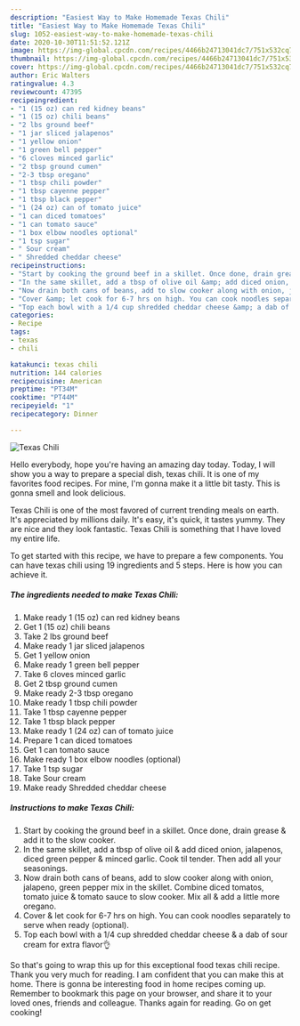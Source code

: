```yaml
---
description: "Easiest Way to Make Homemade Texas Chili"
title: "Easiest Way to Make Homemade Texas Chili"
slug: 1052-easiest-way-to-make-homemade-texas-chili
date: 2020-10-30T11:51:52.121Z
image: https://img-global.cpcdn.com/recipes/4466b24713041dc7/751x532cq70/texas-chili-recipe-main-photo.jpg
thumbnail: https://img-global.cpcdn.com/recipes/4466b24713041dc7/751x532cq70/texas-chili-recipe-main-photo.jpg
cover: https://img-global.cpcdn.com/recipes/4466b24713041dc7/751x532cq70/texas-chili-recipe-main-photo.jpg
author: Eric Walters
ratingvalue: 4.3
reviewcount: 47395
recipeingredient:
- "1 (15 oz) can red kidney beans"
- "1 (15 oz) chili beans"
- "2 lbs ground beef"
- "1 jar sliced jalapenos"
- "1 yellow onion"
- "1 green bell pepper"
- "6 cloves minced garlic"
- "2 tbsp ground cumen"
- "2-3 tbsp oregano"
- "1 tbsp chili powder"
- "1 tbsp cayenne pepper"
- "1 tbsp black pepper"
- "1 (24 oz) can of tomato juice"
- "1 can diced tomatoes"
- "1 can tomato sauce"
- "1 box elbow noodles optional"
- "1 tsp sugar"
- " Sour cream"
- " Shredded cheddar cheese"
recipeinstructions:
- "Start by cooking the ground beef in a skillet. Once done, drain grease &amp; add it to the slow cooker."
- "In the same skillet, add a tbsp of olive oil &amp; add diced onion, jalapenos, diced green pepper &amp; minced garlic. Cook til tender. Then add all your seasonings."
- "Now drain both cans of beans, add to slow cooker along with onion, jalapeno, green pepper mix in the skillet. Combine diced tomatos, tomato juice &amp; tomato sauce to slow cooker. Mix all &amp; add a little more oregano."
- "Cover &amp; let cook for 6-7 hrs on high. You can cook noodles separately to serve when ready (optional)."
- "Top each bowl with a 1/4 cup shredded cheddar cheese &amp; a dab of sour cream for extra flavor👌"
categories:
- Recipe
tags:
- texas
- chili

katakunci: texas chili 
nutrition: 144 calories
recipecuisine: American
preptime: "PT34M"
cooktime: "PT44M"
recipeyield: "1"
recipecategory: Dinner

---
```



![Texas Chili](https://img-global.cpcdn.com/recipes/4466b24713041dc7/751x532cq70/texas-chili-recipe-main-photo.jpg)

Hello everybody, hope you're having an amazing day today. Today, I will show you a way to prepare a special dish, texas chili. It is one of my favorites food recipes. For mine, I'm gonna make it a little bit tasty. This is gonna smell and look delicious.

Texas Chili is one of the most favored of current trending meals on earth. It's appreciated by millions daily. It's easy, it's quick, it tastes yummy. They are nice and they look fantastic. Texas Chili is something that I have loved my entire life.




To get started with this recipe, we have to prepare a few components. You can have texas chili using 19 ingredients and 5 steps. Here is how you can achieve it.

<!--inarticleads1-->

##### The ingredients needed to make Texas Chili:

1. Make ready 1 (15 oz) can red kidney beans
1. Get 1 (15 oz) chili beans
1. Take 2 lbs ground beef
1. Make ready 1 jar sliced jalapenos
1. Get 1 yellow onion
1. Make ready 1 green bell pepper
1. Take 6 cloves minced garlic
1. Get 2 tbsp ground cumen
1. Make ready 2-3 tbsp oregano
1. Make ready 1 tbsp chili powder
1. Take 1 tbsp cayenne pepper
1. Take 1 tbsp black pepper
1. Make ready 1 (24 oz) can of tomato juice
1. Prepare 1 can diced tomatoes
1. Get 1 can tomato sauce
1. Make ready 1 box elbow noodles (optional)
1. Take 1 tsp sugar
1. Take  Sour cream
1. Make ready  Shredded cheddar cheese




<!--inarticleads2-->

##### Instructions to make Texas Chili:

1. Start by cooking the ground beef in a skillet. Once done, drain grease &amp; add it to the slow cooker.
1. In the same skillet, add a tbsp of olive oil &amp; add diced onion, jalapenos, diced green pepper &amp; minced garlic. Cook til tender. Then add all your seasonings.
1. Now drain both cans of beans, add to slow cooker along with onion, jalapeno, green pepper mix in the skillet. Combine diced tomatos, tomato juice &amp; tomato sauce to slow cooker. Mix all &amp; add a little more oregano.
1. Cover &amp; let cook for 6-7 hrs on high. You can cook noodles separately to serve when ready (optional).
1. Top each bowl with a 1/4 cup shredded cheddar cheese &amp; a dab of sour cream for extra flavor👌




So that's going to wrap this up for this exceptional food texas chili recipe. Thank you very much for reading. I am confident that you can make this at home. There is gonna be interesting food in home recipes coming up. Remember to bookmark this page on your browser, and share it to your loved ones, friends and colleague. Thanks again for reading. Go on get cooking!
